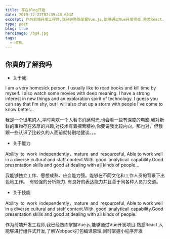 ```yaml
---
title: 写在blog开始
date: 2019-12-22T02:39:48.644Z
excerpt: 作为前端开发工程师,我已经熟练掌握Vue.js,能够通过Vue开发项目.熟悉React.js,能够进行组件式开发,了解Webpack打包编译原理,同时掌握小程序开发 
type: post
blog: true
heroImage: /bg4.jpg
tags:
  - HTML
---
```


## 你真的了解我吗


- 关于我

I am a very homesick person. I usually like to read books and kill time by myself. I also watch some movies with deep meaning. I have a strong interest in new things and an exploration spirit of technology. I guess you can say that I'm shy, but I will also chat up a storm with people I've come to know better...

我是一个很宅的人,平时喜欢一个人看书消磨时光,也会看一些有深度的电影,我对新鲜的事物存在浓厚的兴趣,对技术有着探索精神,你要说我比较内向，那也对，但我跟一些认识了比较久的人面前就特别地健谈。。。


- 关于能力

Ability to work independently，mature and resourceful,  Able to work well in a diverse cultural and staff context.With good analytical capability.Good presentation skills and good at dealing with all kinds of people...

我能够独立工作、思想成熟、应变能力强。能够在不同文化和工作人员的背景下出色地工作。 有较强的分析能力. 有良好的表达能力并且善于同各种人员打交道。


- 关于技能

Ability to work independently，mature and resourceful,  Able to work well in a diverse cultural and staff context.With good analytical capability.Good presentation skills and good at dealing with all kinds of people.

作为前端开发工程师,我已经熟练掌握Vue.js,能够通过Vue开发项目.熟悉React.js,能够进行组件式开发,了解Webpack打包编译原理,同时掌握小程序开发